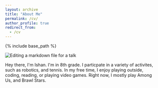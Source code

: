 ```yaml
---
layout: archive
title: "About Me"
permalink: /cv/
author_profile: true
redirect_from:
  - /cv
---
```


{% include base_path %}

![Editing a markdown file for a talk](https://media.discordapp.net/attachments/735521999878619146/794621783600922674/egpjepgojerpgojer.PNG?width=1278&height=1279)


Hey there, I'm Ishan. I'm in 8th grade. I particpate in a variety of activites, such as robotics,  and tennis. In my free time, I enjoy playing outside, coding, reading, or playing video games. Right now, I mostly play Among Us, and Brawl Stars. 
